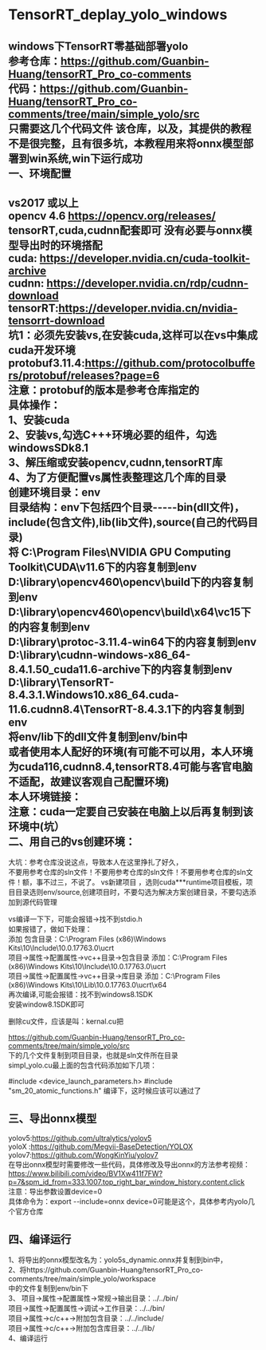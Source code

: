 # TensorRT_deplay_yolo_windows  
windows下TensorRT零基础部署yolo  
参考仓库：https://github.com/Guanbin-Huang/tensorRT_Pro_co-comments  
代码：https://github.com/Guanbin-Huang/tensorRT_Pro_co-comments/tree/main/simple_yolo/src    
只需要这几个代码文件
该仓库，以及，其提供的教程不是很完整，且有很多坑，本教程用来将onnx模型部署到win系统,win下运行成功    
一、环境配置
-----------
vs2017 或以上  
opencv 4.6 https://opencv.org/releases/  
tensorRT,cuda,cudnn配套即可 没有必要与onnx模型导出时的环境搭配  
cuda: https://developer.nvidia.cn/cuda-toolkit-archive  
cudnn: https://developer.nvidia.cn/rdp/cudnn-download 
tensorRT:https://developer.nvidia.cn/nvidia-tensorrt-download  
坑1：必须先安装vs,在安装cuda,这样可以在vs中集成cuda开发环境  
protobuf3.11.4:https://github.com/protocolbuffers/protobuf/releases?page=6  
注意：protobuf的版本是参考仓库指定的  
具体操作：  
1、安装cuda  
2、安装vs,勾选C+++环境必要的组件，勾选windowsSDk8.1  
3、解压缩或安装opencv,cudnn,tensorRT库  
4、为了方便配置vs属性表整理这几个库的目录  
创建环境目录：env  
目录结构：env下包括四个目录-----bin(dll文件)，include(包含文件),lib(lib文件),source(自己的代码目录)  
将 C:\Program Files\NVIDIA GPU Computing Toolkit\CUDA\v11.6下的内容复制到env  
   D:\library\opencv460\opencv\build下的内容复制到env  
   D:\library\opencv460\opencv\build\x64\vc15下的内容复制到env     
   D:\library\protoc-3.11.4-win64下的内容复制到env     
   D:\library\cudnn-windows-x86_64-8.4.1.50_cuda11.6-archive下的内容复制到env     
   D:\library\TensorRT-8.4.3.1.Windows10.x86_64.cuda-11.6.cudnn8.4\TensorRT-8.4.3.1下的内容复制到env      
   将env/lib下的dll文件复制到env/bin中      
   或者使用本人配好的环境(有可能不可以用，本人环境为cuda116,cudnn8.4,tensorRT8.4可能与客官电脑不适配，故建议客观自己配置环境)    
   本人环境链接：    
   注意：cuda一定要自己安装在电脑上以后再复制到该环境中(坑）  
二、用自己的vs创建环境：  
-----------------------
大坑：参考仓库没说这点，导致本人在这里挣扎了好久，  
不要用参考仓库的sln文件！不要用参考仓库的sln文件！不要用参考仓库的sln文件！额，事不过三，不说了。 
vs新建项目 ，选则cuda***runtime项目模板，项目目录选则env/source,创建项目时，不要勾选为解决方案创建目录，不要勾选添加到源代码管理  

vs编译一下下，可能会报错->找不到stdio.h  
如果报错了，做如下处理：  
添加 包含目录：C:\Program Files (x86)\Windows Kits\10\Include\10.0.17763.0\ucrt  
项目->属性->配置属性->vc++目录->包含目录   添加：C:\Program Files (x86)\Windows Kits\10\Include\10.0.17763.0\ucrt    
项目->属性->配置属性->vc++目录->库目录   添加：C:\Program Files (x86)\Windows Kits\10\Lib\10.0.17763.0\ucrt\x64  
再次编译,可能会报错：找不到windows8.1SDK  
安装window8.1SDK即可    

删除cu文件，应该是叫：kernal.cu把  

https://github.com/Guanbin-Huang/tensorRT_Pro_co-comments/tree/main/simple_yolo/src    
下的几个文件复制到项目目录，也就是sln文件所在目录    
simpl_yolo.cu最上面的包含代码添加如下几项：  

#include <device_launch_parameters.h>
#include "sm_20_atomic_functions.h"
编译下，这时候应该可以通过了

三、导出onnx模型
------------
yolov5:https://github.com/ultralytics/yolov5  
yoloX :https://github.com/Megvii-BaseDetection/YOLOX  
yolov7:https://github.com/WongKinYiu/yolov7  
在导出onnx模型时需要修改一些代码，具体修改及导出onnx的方法参考视频：  
https://www.bilibili.com/video/BV1Xw411f7FW?p=7&spm_id_from=333.1007.top_right_bar_window_history.content.click    
注意：导出参数设置device=0  
具体命令为：export --include=onnx device=0可能是这个，具体参考内yolo几个官方仓库   

四、编译运行  
----
1、将导出的onnx模型改名为：yolo5s_dynamic.onnx并复制到bin中，  
2、将https://github.com/Guanbin-Huang/tensorRT_Pro_co-comments/tree/main/simple_yolo/workspace  
中的文件复制到env/bin下  
3、 
   项目->属性->配置属性->常规->输出目录：../../bin/  
   项目->属性->配置属性->调试->工作目录：../../bin/  
   项目->属性->c/c++->附加包含目录：../../include/    
   项目->属性->c/c++->附加包含库目录：../../lib/    
4、编译运行 

  
